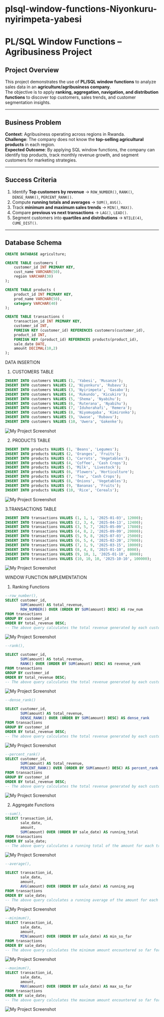 # plsql-window-functions-Niyonkuru-nyirimpeta-yabesi

# PL/SQL Window Functions – Agribusiness Project

##  Project Overview
This project demonstrates the use of **PL/SQL window functions** to analyze sales data in an **agriculture/agribusiness company**.  
The objective is to apply **ranking, aggregation, navigation, and distribution functions** to discover top customers, sales trends, and customer segmentation insights.  

---

##  Business Problem
**Context**: Agribusiness operating across regions in Rwanda.  
**Challenge**: The company does not know the **top-selling agricultural products** in each region.  
**Expected Outcome**: By applying SQL window functions, the company can identify top products, track monthly revenue growth, and segment customers for marketing strategies.  

---

##  Success Criteria
1. Identify **Top customers by revenue** → `ROW_NUMBER()`, `RANK()`, `DENSE_RANK()`, `PERCENT_RANK()`.  
2. Compute **running totals and averages** → `SUM()`, `AVG()`.  
3. Track **minimum and maximum sales trends** → `MIN()`, `MAX()`.  
4. Compare **previous vs next transactions** → `LAG()`, `LEAD()`.  
5. Segment customers into **quartiles and distributions** → `NTILE(4)`, `CUME_DIST()`.  

---

##  Database Schema
```sql
CREATE DATABASE agriculture;

CREATE TABLE customers (
    customer_id INT PRIMARY KEY,
    cust_name VARCHAR(50),
    region VARCHAR(30)
);

CREATE TABLE products (
    product_id INT PRIMARY KEY,
    prod_name VARCHAR(50),
    category VARCHAR(40)
);

CREATE TABLE transactions (
    transaction_id INT PRIMARY KEY,
    customer_id INT,
    FOREIGN KEY (customer_id) REFERENCES customers(customer_id),
    product_id INT,
    FOREIGN KEY (product_id) REFERENCES products(product_id),
    sale_date DATE,
    amount DECIMAL(10,2)
);
```

DATA INSERTION

1. CUSTOMERS TABLE
```SQL
INSERT INTO customers VALUES (1, 'Yabesi', 'Musanze');
INSERT INTO customers VALUES (2, 'Niyonkuru', 'Rubavu');
INSERT INTO customers VALUES (3, 'Nyirimpeta', 'Gasabo');
INSERT INTO customers VALUES (4, 'Rukundo', 'Kicukiro');
INSERT INTO customers VALUES (5, 'Shema', 'Nyabihu');
INSERT INTO customers VALUES (6, 'Ruterana', 'Nyabihu');
INSERT INTO customers VALUES (7, 'Iduhorahafi', 'Remera');
INSERT INTO customers VALUES (8, 'Niyomugaba', 'Kimironko');
INSERT INTO customers VALUES (9, 'Uwase', 'Rubavu');
INSERT INTO customers VALUES (10, 'Uwera', 'Gakenke');
```
![My Project Screenshot](/screenshots/customers.png)

2. PRODUCTS TABLE
```sql
INSERT INTO products VALUES (1, 'Beans', 'Legumes');
INSERT INTO products VALUES (2, 'Oranges', 'Fruits');
INSERT INTO products VALUES (3, 'Carrots', 'Vegetables');
INSERT INTO products VALUES (4, 'Coffee', 'Cash Crops');
INSERT INTO products VALUES (5, 'Milk', 'Livestock');
INSERT INTO products VALUES (6, 'Flowers', 'Horticulture');
INSERT INTO products VALUES (7, 'Tea', 'Cash Crops');
INSERT INTO products VALUES (8, 'Onions', 'Vegetables');
INSERT INTO products VALUES (9, 'Bananas', 'Fruits');
INSERT INTO products VALUES (10, 'Rice', 'Cereals');
```
![My Project Screenshot](/screenshots/products.png)

3.TRANSACTIONS TABLE
```SQL
INSERT INTO transactions VALUES (1, 1, 1, '2025-01-03', 12000);
INSERT INTO transactions VALUES (2, 3, 4, '2025-04-13', 12400);
INSERT INTO transactions VALUES (3, 5, 7, '2025-05-09', 17800);
INSERT INTO transactions VALUES (4, 8, 2, '2025-09-09', 20000);
INSERT INTO transactions VALUES (5, 9, 8, '2025-07-03', 25000);
INSERT INTO transactions VALUES (6, 5, 4, '2025-02-20', 27000);
INSERT INTO transactions VALUES (7, 1, 9, '2025-03-15', 10000);
INSERT INTO transactions VALUES (8, 4, 8, '2025-01-10', 8000);
INSERT INTO transactions VALUES (9, 10, 1, '2025-01-10', 8000);
INSERT INTO transactions VALUES (10, 10, 10, '2025-10-10', 100000);
```
![My Project Screenshot](/screenshots/transactions1.png)

WINDOW FUNCTION IMPLEMENTATION

1. Ranking Functions
```sql
--row_number(),
SELECT customer_id,
       SUM(amount) AS total_revenue,
       ROW_NUMBER() OVER (ORDER BY SUM(amount) DESC) AS row_num
FROM transactions
GROUP BY customer_id
ORDER BY total_revenue DESC;
-- The above query calculates the total revenue generated by each customer and assigns a unique row number to each customer based on their total revenue in descending order.
```
![My Project Screenshot](/screenshots/row_number.png)

```sql
--rank(),

SELECT customer_id,
       SUM(amount) AS total_revenue,
       RANK() OVER (ORDER BY SUM(amount) DESC) AS revenue_rank
FROM transactions
GROUP BY customer_id
ORDER BY total_revenue DESC;
-- The above query calculates the total revenue generated by each customer and assigns a rank to each customer based on their total revenue in descending order. Customers with the same total revenue receive the same rank, and the next rank is incremented accordingly.
```

![My Project Screenshot](/screenshots/rank.png)
```sql
--dense_rank()

SELECT customer_id,
       SUM(amount) AS total_revenue,
       DENSE_RANK() OVER (ORDER BY SUM(amount) DESC) AS dense_rank
FROM transactions
GROUP BY customer_id
ORDER BY total_revenue DESC;
-- The above query calculates the total revenue generated by each customer and assigns a dense rank to each customer based on their total revenue in descending order. Customers with the same total revenue receive the same rank, and the next rank is not skipped.
```
![My Project Screenshot](/screenshots/danse_rank.png)
```sql
--percent_rank()
SELECT customer_id,
       SUM(amount) AS total_revenue,
       PERCENT_RANK() OVER (ORDER BY SUM(amount) DESC) AS percent_rank
FROM transactions
GROUP BY customer_id
ORDER BY total_revenue DESC;
-- The above query calculates the total revenue generated by each customer and assigns a percent rank to each customer based on their total revenue in descending order. The percent rank indicates the relative standing of each customer within the group, ranging from 0 to 1.
```
![My Project Screenshot](/screenshots/percent_rank.png)

2. Aggregate Functions
```sql
--sum(), 
SELECT transaction_id,
       sale_date,
       amount,
       SUM(amount) OVER (ORDER BY sale_date) AS running_total
FROM transactions
ORDER BY sale_date;
-- The above query calculates a running total of the amount for each transaction ordered by the sale date. The SUM() function is used as a window function to compute the cumulative sum of the amount column up to the current row, providing a running total that updates with each transaction in chronological order.
```
![My Project Screenshot](/screenshots/sum1.png)

```sql
--average(),

SELECT transaction_id,
       sale_date,
       amount,
       AVG(amount) OVER (ORDER BY sale_date) AS running_avg
FROM transactions
ORDER BY sale_date;
-- The above query calculates a running average of the amount for each transaction ordered by the sale date. The AVG() function is used as a window function to compute the cumulative average of the amount column up to the current row, providing a running average that updates with each transaction in chronological order.
```
![My Project Screenshot](/screenshots/average1.png)

```sql
--minimum(),
SELECT transaction_id,
       sale_date,
       amount,
       MIN(amount) OVER (ORDER BY sale_date) AS min_so_far
FROM transactions
ORDER BY sale_date;
-- The above query calculates the minimum amount encountered so far for each transaction ordered by the sale date. The MIN() function is used as a window function to compute the cumulative minimum of the amount column up to the current row, providing a running minimum that updates with each transaction in chronological order.
```
![My Project Screenshot](/screenshots/min1.png)

```sql
--maximum(),
SELECT transaction_id,
       sale_date,
       amount,
       MAX(amount) OVER (ORDER BY sale_date) AS max_so_far
FROM transactions
ORDER BY sale_date;
-- The above query calculates the maximum amount encountered so far for each transaction ordered by the sale date. The MAX() function is used as a window function to compute the cumulative maximum of the amount column up to the current row, providing a running maximum that updates with each transaction in chronological order.
```
![My Project Screenshot](/screenshots/max1.png)


